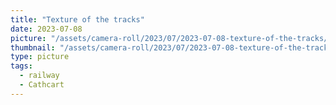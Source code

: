 ```yaml
---
title: "Texture of the tracks"
date: 2023-07-08
picture: "/assets/camera-roll/2023/07/2023-07-08-texture-of-the-tracks/20230709_013021542_iOS.jpg"
thumbnail: "/assets/camera-roll/2023/07/2023-07-08-texture-of-the-tracks/20230709_013021542_iOS-thumbnail.jpg"
type: picture
tags:
  - railway
  - Cathcart
---
```

